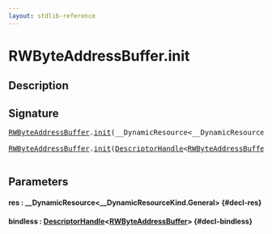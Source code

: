 ```yaml
---
layout: stdlib-reference
---
```


# RWByteAddressBuffer\.init

## Description





## Signature 

<pre>
<a href="/stdlib-reference/types/rwbyteaddressbuffer-0126d/index" class="code_type">RWByteAddressBuffer</a>.<a href="/stdlib-reference/types/rwbyteaddressbuffer-0126d/init">init</a>(__DynamicResource&lt;__DynamicResourceKind.General&gt; <a href="/stdlib-reference/types/rwbyteaddressbuffer-0126d/init#decl-res" class="code_param">res</a>);

<a href="/stdlib-reference/types/rwbyteaddressbuffer-0126d/index" class="code_type">RWByteAddressBuffer</a>.<a href="/stdlib-reference/types/rwbyteaddressbuffer-0126d/init">init</a>(<a href="/stdlib-reference/types/descriptorhandle-0a/index" class="code_type">DescriptorHandle</a>&lt;<a href="/stdlib-reference/types/rwbyteaddressbuffer-0126d/index" class="code_type">RWByteAddressBuffer</a>&gt; <a href="/stdlib-reference/types/rwbyteaddressbuffer-0126d/init#decl-bindless" class="code_param">bindless</a>);

</pre>

## Parameters

#### res  : \_\_DynamicResource\<\_\_DynamicResourceKind\.General\> {#decl-res}
#### bindless  : [DescriptorHandle](/stdlib-reference/types/descriptorhandle-0a/index)\<[RWByteAddressBuffer](/stdlib-reference/types/rwbyteaddressbuffer-0126d/index)\> {#decl-bindless}


